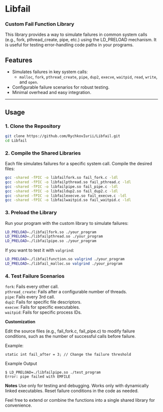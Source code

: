 # Libfail
### Custom Fail Function Library
This library provides a way to simulate failures in common system calls (e.g., fork, pthread_create, pipe, etc.) using the LD_PRELOAD mechanism. It is useful for testing error-handling code paths in your programs.

## Features

- Simulates failures in key system calls:
  - `malloc`, `fork`, `pthread_create`, `pipe`, `dup2`, `execve`, `waitpid`, `read`, `write`, and `open`.
- Configurable failure scenarios for robust testing.
- Minimal overhead and easy integration.

---

## Usage

### 1. Clone the Repository

```bash
git clone https://github.com/RychkovIurii/Libfail.git
cd Libfail
```

### 2. Compile the Shared Libraries

Each file simulates failures for a specific system call. Compile the desired files:
```bash
gcc -shared -fPIC -o libfailfork.so fail_fork.c -ldl
gcc -shared -fPIC -o libfailpthread.so fail_pthread.c -ldl
gcc -shared -fPIC -o libfailpipe.so fail_pipe.c -ldl
gcc -shared -fPIC -o libfaildup2.so fail_dup2.c -ldl
gcc -shared -fPIC -o libfailexecve.so fail_execve.c -ldl
gcc -shared -fPIC -o libfailwaitpid.so fail_waitpid.c -ldl
```

### 3. Preload the Library

Run your program with the custom library to simulate failures:
```bash
LD_PRELOAD=./libfailfork.so ./your_program
LD_PRELOAD=./libfailpthread.so ./your_program
LD_PRELOAD=./libfailpipe.so ./your_program
```

If you want to test it with `valgrind`:
``` bash
LD_PRELOAD=./libfailfunction.so valgrind ./your_program
LD_PRELOAD=./libfail_malloc.so valgrind ./your_program
```

### 4.  Test Failure Scenarios

`fork`: Fails every other call.  
`pthread_create`: Fails after a configurable number of threads.  
`pipe`: Fails every 3rd call.  
`dup2`: Fails for specific file descriptors.  
`execve`: Fails for specific executables.  
`waitpid`: Fails for specific process IDs.  

**Customization**

Edit the source files (e.g., fail_fork.c, fail_pipe.c) to modify failure conditions, such as the number of successful calls before failure.

Example:
```
static int fail_after = 3; // Change the failure threshold
```
Example Output
```
$ LD_PRELOAD=./libfailpipe.so ./test_program
Error: pipe failed with EMFILE
```
**Notes**
Use only for testing and debugging.
Works only with dynamically linked executables.
Reset failure conditions in the code as needed.

Feel free to extend or combine the functions into a single shared library for convenience.
